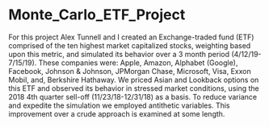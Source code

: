 # Monte_Carlo_ETF_Project
For this project Alex Tunnell and I created an Exchange-traded fund (ETF) comprised of the ten highest market capitalized stocks, weighting based upon this metric, and simulated its behavior over a 3 month period (4/12/19-7/15/19). These companies were: Apple, Amazon, Alphabet (Google), Facebook, Johnson \& Johnson, JPMorgan Chase, Microsoft, Visa, Exxon Mobil, and, Berkshire Hathaway. 
We priced Asian and Lookback options on this ETF and observed its behavior in stressed market conditions, using the 2018 4th quarter sell-off (11/23/18-12/31/18) as a basis. 
To reduce variance and expedite the simulation we employed antithetic variables. This improvement over a crude approach is examined at some length.
